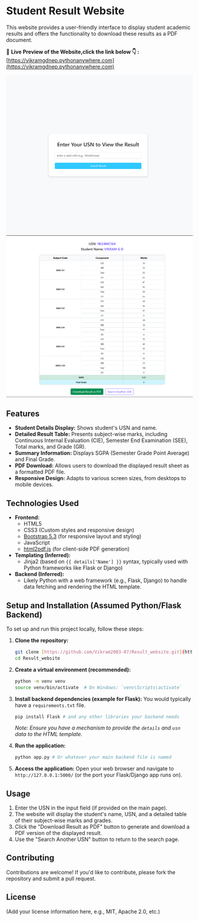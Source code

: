 # Student Result Website

This website provides a user-friendly interface to display student academic results and offers the functionality to download these results as a PDF document.

🔗 **Live Preview of the Website,click the link below 👇 :**
[https://vikramgdnep.pythonanywhere.com](https://vikramgdnep.pythonanywhere.com)


![image alt](https://github.com/Vikram2003-07/Result_website/blob/67d444c4c53805c525811d2d4c202b63e4c1a5c2/Screenshot%202025-05-30%20224824.png)
![image alt](https://github.com/Vikram2003-07/Result_website/blob/67d444c4c53805c525811d2d4c202b63e4c1a5c2/Screenshot%202025-05-30%20224846.png)
## Features

* **Student Details Display:** Shows student's USN and name.
* **Detailed Result Table:** Presents subject-wise marks, including Continuous Internal Evaluation (CIE), Semester End Examination (SEE), Total marks, and Grade (GR).
* **Summary Information:** Displays SGPA (Semester Grade Point Average) and Final Grade.
* **PDF Download:** Allows users to download the displayed result sheet as a formatted PDF file.
* **Responsive Design:** Adapts to various screen sizes, from desktops to mobile devices.

## Technologies Used

* **Frontend:**
    * HTML5
    * CSS3 (Custom styles and responsive design)
    * [Bootstrap 5.3](https://getbootstrap.com/docs/5.3/) (for responsive layout and styling)
    * JavaScript
    * [html2pdf.js](https://raw.githack.com/eKoopmans/html2pdf/master/dist/html2pdf.bundle.min.js) (for client-side PDF generation)
* **Templating (Inferred):**
    * Jinja2 (based on `{{ details['Name'] }}` syntax, typically used with Python frameworks like Flask or Django)
* **Backend (Inferred):**
    * Likely Python with a web framework (e.g., Flask, Django) to handle data fetching and rendering the HTML template.

## Setup and Installation (Assumed Python/Flask Backend)

To set up and run this project locally, follow these steps:

1.  **Clone the repository:**
    ```bash
    git clone [https://github.com/Vikram2003-07/Result_website.git](https://github.com/Vikram2003-07/Result_website.git)
    cd Result_website
    ```

2.  **Create a virtual environment (recommended):**
    ```bash
    python -m venv venv
    source venv/bin/activate  # On Windows: `venv\Scripts\activate`
    ```

3.  **Install backend dependencies (example for Flask):**
    You would typically have a `requirements.txt` file.
    ```bash
    pip install Flask # and any other libraries your backend needs
    ```
    *Note: Ensure you have a mechanism to provide the `details` and `usn` data to the HTML template.*

4.  **Run the application:**
    ```bash
    python app.py # Or whatever your main backend file is named
    ```

5.  **Access the application:**
    Open your web browser and navigate to `http://127.0.0.1:5000/` (or the port your Flask/Django app runs on).

## Usage

1.  Enter the USN in the input field (if provided on the main page).
2.  The website will display the student's name, USN, and a detailed table of their subject-wise marks and grades.
3.  Click the "Download Result as PDF" button to generate and download a PDF version of the displayed result.
4.  Use the "Search Another USN" button to return to the search page.

## Contributing

Contributions are welcome! If you'd like to contribute, please fork the repository and submit a pull request.

## License

(Add your license information here, e.g., MIT, Apache 2.0, etc.)
